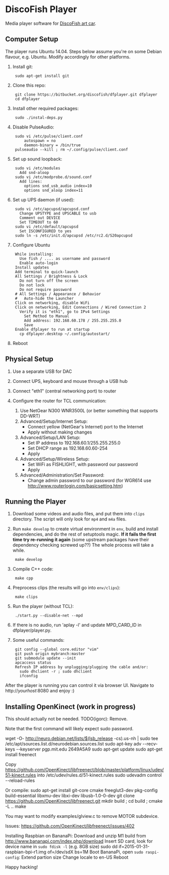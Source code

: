 DiscoFish Player
================

Media player software for [DiscoFish art car](http://www.discofish.org/).


Computer Setup
--------------

The player runs Ubuntu 14.04. Steps below assume you're on some
Debian flavour, e.g. Ubuntu. Modify accordingly for other 
platforms.

1. Install git:

        sudo apt-get install git

2. Clone this repo:

        git clone https://bitbucket.org/discofish/dfplayer.git dfplayer
        cd dfplayer

3. Install other required packages:

        sudo ./instal-deps.py

4. Disable PulseAudio:

        sudo vi /etc/pulse/client.conf
            autospawn = no
            daemon-binary = /bin/true
        pulseaudio --kill ; rm ~/.config/pulse/client.conf

5. Set up sound loopback:

        sudo vi /etc/modules
          Add snd-aloop
        sudo vi /etc/modprobe.d/sound.conf
          Add lines:
            options snd_usb_audio index=10
            options snd_aloop index=11

6. Set up UPS daemon (if used):

        sudo vi /etc/apcupsd/apcupsd.conf
          Change UPSTYPE and UPSCABLE to usb
          Comment out DEVICE
          Set TIMEOUT to 60
        sudo vi /etc/default/apcupsd
          Set ISCONFIGURED to yes
        sudo ln -s /etc/init.d/apcupsd /etc/rc2.d/S20apcupsd

7. Configure Ubuntu

        While installing:
          Use fish / .... as username and password
          Enable auto-login
        Install updates
        Add terminal to quick-launch
        All Settings / Brightness & Lock
          Do not turn off the screen
          Do not lock
          Do not require password
        # All Settings / Appearance / Behavior
        #   Auto-hide the Launcher
        Click on networking, disable WiFi
        Click on networking, Edit Connections / Wired Connection 2
          Verify it is "eth1", go to IPv4 Settings
            Set Method to Manual
            Add address: 192.168.60.178 / 255.255.255.0
            Save
        Enable dfplayer to run at startup
          cp dfplayer.desktop ~/.config/autostart/

8. Reboot


Physical Setup
--------------

1. Use a separate USB for DAC

2. Connect UPS, keyboard and mouse through a USB hub

3. Connect "eth1" (central networking port) to router

4. Configure the router for TCL communication:

    1. Use NetGear N300 WNR3500L (or better something that supports DD-WRT)
    2. Advanced/Setup/Internet Setup:
       - Connect yellow (NetGear's Internet) port to the Internet
       - Apply without making changes
    3. Advanced/Setup/LAN Setup:
       - Set IP address to 192.168.60.1/255.255.255.0
       - Set DHCP range as 192.168.60.60-254
       - Apply
    4. Advanced/Setup/Wireless Setup:
       - Set WiFi as FISHLIGHT, with password our password
       - Apply
    5. Advanced/Administration/Set Password:
       - Change admin password to our password
    (for WGR614 use http://www.routerlogin.com/basicsetting.htm)


Running the Player
------------------

1. Download some videos and audio files, and put them into `clips`
directory. The script will only look for `mp4` and `m4a` files.

2. Run `make develop` to create virtual environment in `env`,
build and install dependencies, and do the rest of setuptools magic.
**If it fails the first time try re-running it again** (some upstream
packages have their dependency checking screwed up??) The whole process
will take a while.

        make develop

3. Compile C++ code:

        make cpp

4. Preprocess clips (the results will go into `env/clips`):

        make clips

5. Run the player (without TCL):

        ./start.py --disable-net --mpd

6. If there is no audio, run 'aplay -l' and update
   MPD_CARD_ID in dfplayer/player.py.

7. Some useful commands:

        git config --global core.editor "vim"
        git push origin mybranch:master
        git submodule update --init
        apcaccess status
        Refresh IP address by unplugging/plugging the cable and/or:
          sudo dhclient -r ; sudo dhclient
          ifconfig


After the player is running you can control it via browser UI. Navigate to 
http://*yourhost*:8080 and enjoy :)


Installing OpenKinect (work in progress)
----------------------------------------

  This should actually not be needed. TODO(igorc): Remove.

  Note that the first command will likely expect sudo password.

  wget -O- http://neuro.debian.net/lists/$(lsb_release -cs).us-nh | sudo tee /etc/apt/sources.list.d/neurodebian.sources.list
  sudo apt-key adv --recv-keys --keyserver pgp.mit.edu 2649A5A9
  sudo apt-get update
  sudo apt-get install freenect

  Copy https://github.com/OpenKinect/libfreenect/blob/master/platform/linux/udev/51-kinect.rules
    into /etc/udev/rules.d/51-kinect.rules
  sudo udevadm control --reload-rules

  Or compile:
    sudo apt-get install git-core cmake freeglut3-dev pkg-config build-essential libxmu-dev libxi-dev libusb-1.0-0-dev
    git clone https://github.com/OpenKinect/libfreenect.git
    mkdir build ; cd build ; cmake -L ..
    make

  You may want to modify examples/glview.c to remove MOTOR subdevice.

  Issues:
    https://github.com/OpenKinect/libfreenect/issues/402

  Installing Raspbian on BananaPi:
    Download and unzip M1 build from http://www.bananapi.com/index.php/download
    Insert SD card, look for device name in `sudo fdisk -l` (e.g. 8GB size)
    sudo dd if=2015-01-31-raspbian-bpi-r1.img of=/dev/sdX bs=1M
    Boot BananaPi, open `sudo raspi-config`:
      Extend partion size
      Change locale to en-US
      Reboot
    

Happy hacking!
